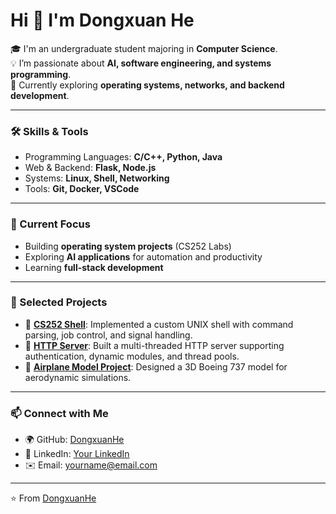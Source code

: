 # Hi 👋 I'm Dongxuan He  

🎓 I'm an undergraduate student majoring in **Computer Science**.  
💡 I’m passionate about **AI, software engineering, and systems programming**.  
🚀 Currently exploring **operating systems, networks, and backend development**.  

---

### 🛠️ Skills & Tools
- Programming Languages: **C/C++, Python, Java**
- Web & Backend: **Flask, Node.js**
- Systems: **Linux, Shell, Networking**
- Tools: **Git, Docker, VSCode**

---

### 🌱 Current Focus
- Building **operating system projects** (CS252 Labs)  
- Exploring **AI applications** for automation and productivity  
- Learning **full-stack development**  

---

### 📌 Selected Projects
- 🔹 **[CS252 Shell](https://github.com/your-repo-link)**: Implemented a custom UNIX shell with command parsing, job control, and signal handling.  
- 🔹 **[HTTP Server](https://github.com/your-repo-link)**: Built a multi-threaded HTTP server supporting authentication, dynamic modules, and thread pools.  
- 🔹 **[Airplane Model Project](https://github.com/your-repo-link)**: Designed a 3D Boeing 737 model for aerodynamic simulations.  

---

### 📫 Connect with Me
- 🌍 GitHub: [DongxuanHe](https://github.com/DongxuanHe)  
- 💼 LinkedIn: [Your LinkedIn](https://www.linkedin.com/)  
- ✉️ Email: yourname@email.com  

---

⭐️ From [DongxuanHe](https://github.com/DongxuanHe)  
